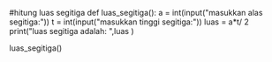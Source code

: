 #hitung luas segitiga
def luas_segitiga():
    a = int(input("masukkan alas segitiga:"))
    t = int(input("masukkan tinggi segitiga:"))
    luas = a*t/ 2
    print("luas segitiga adalah: ",luas )

luas_segitiga()

